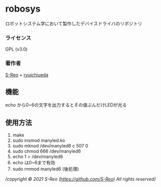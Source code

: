 # robosys
ロボットシステム学において製作したデバイスドライバのリポジトリ

### ライセンス  
  GPL (v3.0)
### 著作者    
  [S-Reo](https://github.com/S-Reo) + [ryuichiueda](https://github.com/ryuichiueda)
  
## 機能
echo から0~6の文字を出力するとその値ぶんだけLEDが光る

## 使用方法
1. make
2. sudo insmod manyled.ko
3. sudo mknod /dev/manyled6 c 507 0
4. sudo chmod 666 /dev/manyled6
5. echo 1 > /dev/manyled6
6. echo は0~6まで有効
7. sudo rmmod manyled6 (後処理)


/*copyright © 2021 S-Reo (https://github.com/S-Reo) All rights reserved*/
